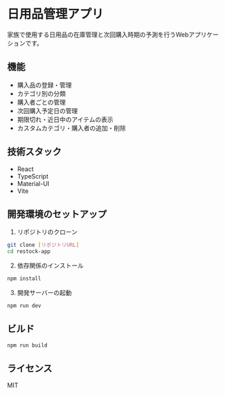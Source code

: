 # 日用品管理アプリ

家族で使用する日用品の在庫管理と次回購入時期の予測を行うWebアプリケーションです。

## 機能

- 購入品の登録・管理
- カテゴリ別の分類
- 購入者ごとの管理
- 次回購入予定日の管理
- 期限切れ・近日中のアイテムの表示
- カスタムカテゴリ・購入者の追加・削除

## 技術スタック

- React
- TypeScript
- Material-UI
- Vite

## 開発環境のセットアップ

1. リポジトリのクローン
```bash
git clone [リポジトリURL]
cd restock-app
```

2. 依存関係のインストール
```bash
npm install
```

3. 開発サーバーの起動
```bash
npm run dev
```

## ビルド

```bash
npm run build
```

## ライセンス

MIT 